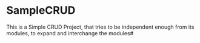# SampleCRUD
This is a Simple CRUD Project, that tries to be independent enough from its modules, to expand and interchange the modules#

